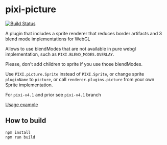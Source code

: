 # pixi-picture

[![Build Status](https://travis-ci.org/pixijs/pixi-picture.svg?branch=master)](https://travis-ci.org/pixijs/pixi-picture)

A plugin that includes a sprite renderer that reduces border artifacts and 3 blend mode implementations for WebGL

Allows to use blendModes that are not available in pure webgl implementation, such as `PIXI.BLEND_MODES.OVERLAY`.

Please, don't add children to sprite if you use those blendModes.

Use `PIXI.picture.Sprite` instead of `PIXI.Sprite`, or change sprite `pluginName` to `picture`, or call `renderer.plugins.picture` from your own Sprite implementation.

For `pixi-v4.1` and prior see `pixi-v4.1` branch

[Usage example](http://pixijs.github.io/examples/#/picture/overlay.js)

## How to build

```bash
npm install
npm run build
```
